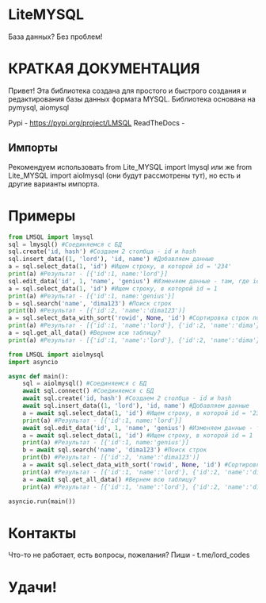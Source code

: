# LiteMYSQL 
База данных? Без проблем!

# КРАТКАЯ ДОКУМЕНТАЦИЯ
Привет! Эта библиотека создана для простого и быстрого создания и редактирования базы данных формата MYSQL.
 Библиотека основана на pymysql, aiomysql

Pypi - https://pypi.org/project/LMSQL
ReadTheDocs - 

## Импорты
Рекомендуем использовать from Lite_MYSQL import lmysql или же from Lite_MYSQL import aiolmysql (они будут рассмотрены тут), но есть и другие варианты импорта.

# Примеры
```python
from LMSQL import lmysql
sql = lmysql() #Соединяемся с БД 
sql.create('id, hash') #Создаем 2 столбца - id и hash
sql.insert_data((1, 'lord'), 'id, name') #Добавляем данные
a = sql.select_data(1, 'id') #Ищем строку, в которой id = '234'
print(a) #Результат - [{'id':1, name:'lord'}]
sql.edit_data('id', 1, 'name', 'genius') #Изменяем данные - там, где id = 234, теперь hash = 1234
a = sql.select_data(1, 'id') #Ищем строку, в которой id = 1
print(a) #Результат - [{'id':1, name:'genius'}]
b = sql.search('name', 'dima123') #Поиск строк 
print(b) #Результат - [{'id':2, 'name':'dima123')]
a = sql.select_data_with_sort('rowid', None, 'id') #Сортировка строк по возрастанию данных в id
print(a) #Результат - [{'id':1, 'name':'lord'}, {'id':2, 'name':'dima'}]
a = sql.get_all_data() #Вернем всю таблицу?
print(a) #Результат - [{'id':1, 'name':'lord'}, {'id':2, 'name':'dima'}]
```

```python
from LMSQL import aiolmysql
import asyncio

async def main():
    sql = aiolmysql() #Соединяемся с БД
    await sql.connect() #Соединяемся с БД
    await sql.create('id, hash') #Создаем 2 столбца - id и hash
    await sql.insert_data((1, 'lord'), 'id, name') #Добавляем данные
    a = await sql.select_data(1, 'id') #Ищем строку, в которой id = '234'
    print(a) #Результат - [{'id':1, name:'lord'}]
    await sql.edit_data('id', 1, 'name', 'genius') #Изменяем данные - там, где id = 234, теперь hash = 1234
    a = await sql.select_data(1, 'id') #Ищем строку, в которой id = 1
    print(a) #Результат - [{'id':1, name:'genius'}]
    b = await sql.search('name', 'dima123') #Поиск строк 
    print(b) #Результат - [{'id':2, 'name':'dima123')]
    a = await sql.select_data_with_sort('rowid', None, 'id') #Сортировка строк по возрастанию данных в id
    print(a) #Результат - [{'id':1, 'name':'lord'}, {'id':2, 'name':'dima'}]
    a = await sql.get_all_data() #Вернем всю таблицу?
    print(a) #Результат - [{'id':1, 'name':'lord'}, {'id':2, 'name':'dima'}]

asyncio.run(main())
```

# Контакты

Что-то не работает, есть вопросы, пожелания? Пиши - t.me/lord_codes


# Удачи!
